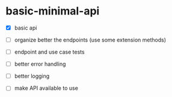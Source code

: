 # basic-minimal-api

- [x] basic api

- [ ] organize better the endpoints (use some extension methods)

- [ ] endpoint and use case tests

- [ ] better error handling

- [ ] better logging

- [ ] make API available to use
